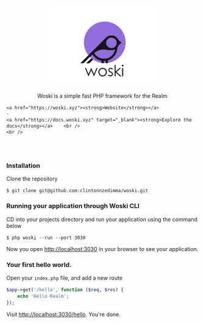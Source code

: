  <p align="center"><img src="assets/img/logo.png" width="300"></p>
 
 <p align="center">	
  	 Woski is a simple fast PHP framework for the Realm
   
    <a href="https://woski.xyz"><strong>Website</strong></a>
    · 
    <a href="https://docs.woski.xyz" target="_blank"><strong>Explore the docs</strong></a>    <br />
    <br />
  </p>
</p>


<br/><br/>

### Installation

Clone the repository

```shell
$ git clone git@github.com:clintonnzedimma/woski.git
```





### Running your application through Woski CLI
CD into your projects directory and run your application using the command below

```shell
$ php woski --run --port 3030
```

Now you open [http://localhost:3030](http://localhost:3030) in your browser to see your application.

### Your first hello world.
Open your `index.php` file, and add a new route

```php
$app->get('/hello', function ($req, $res) {
    echo 'Hello Realm';
});
```

Visit [http://localhost:3030/hello](http://localhost:3030/hello). You're done.
